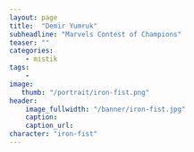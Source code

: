 ```yaml
---
layout: page
title:  "Demir Yumruk"
subheadline: "Marvels Contest of Champions"
teaser: ""
categories:
    - mistik
tags:
    -
image:
   thumb: "/portrait/iron-fist.png"
header:
    image_fullwidth: "/banner/iron-fist.jpg"
    caption: 
    caption_url:    
character: "iron-fist"
---
```


